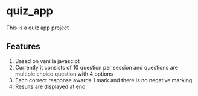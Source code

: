 # quiz_app
This is a quiz app project
## Features
1. Based on vanilla javascipt 
2. Currently it consists of 10 question per session and questions are multiple choice question with 4 options
3. Each correct response awards 1 mark and there is no negative marking
4. Results are displayed at end
